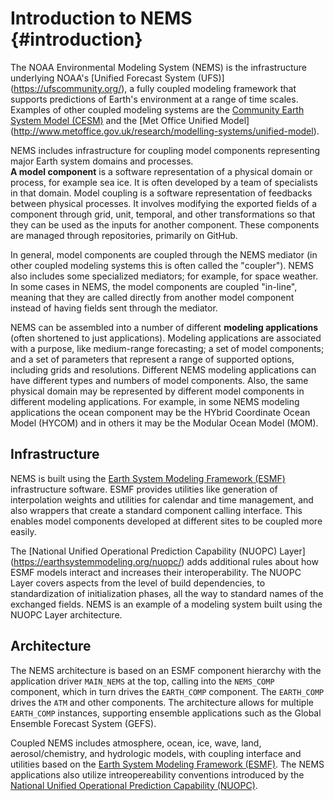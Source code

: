 Introduction to NEMS {#introduction}
====================

The NOAA Environmental Modeling System (NEMS) is the infrastructure
underlying NOAA's [Unified Forecast System (UFS)] (https://ufscommunity.org/), a fully coupled modeling framework that supports predictions of
Earth's environment at a range of time scales. Examples of other
coupled modeling systems are the 
[Community Earth System Model (CESM)](http://www.cesm.ucar.edu)
and the
[Met Office Unified Model] (http://www.metoffice.gov.uk/research/modelling-systems/unified-model).

NEMS includes infrastructure for coupling model components
representing major Earth system domains and processes.  
**A model component** is a software representation of a physical
domain or process, for example sea ice. It is often developed by a
team of specialists in that domain. Model coupling is a software
representation of feedbacks between physical processes. It involves
modifying the exported fields of a component through grid, unit,
temporal, and other transformations so that they can be used as the
inputs for another component. These components are managed through repositories, primarily on GitHub.

In general, model components are
coupled through the NEMS mediator (in other coupled modeling systems
this is often called the "coupler").  NEMS also includes some
specialized mediators; for example, for space weather. In some cases
in NEMS, the model components are coupled "in-line", meaning that they
are called directly from another model component instead of having
fields sent through the mediator.

NEMS can be assembled into a number of different **modeling
applications** (often shortened to just applications). Modeling
applications are associated with a purpose, like medium-range
forecasting; a set of model components; and a set of parameters that
represent a range of supported options, including grids and
resolutions. Different NEMS modeling applications can have different
types and numbers of model components. Also, the same physical domain
may be represented by different model components in different modeling
applications. For example, in some NEMS modeling applications the
ocean component may be the HYbrid Coordinate Ocean Model (HYCOM) and
in others it may be the Modular Ocean Model (MOM).

Infrastructure
--------------

NEMS is built using the [Earth System Modeling Framework (ESMF)](https://www.earthsystemmodeling.org)
infrastructure software. ESMF provides utilities like generation of
interpolation weights and utilities for calendar and time management,
and also wrappers that create a standard component calling
interface. This enables model components developed at different sites
to be coupled more easily.

The [National Unified Operational Prediction Capability (NUOPC) Layer] (https://earthsystemmodeling.org/nuopc/)
adds additional rules about how ESMF models interact and increases
their interoperability. The NUOPC Layer covers aspects from the level
of build dependencies, to standardization of initialization phases,
all the way to standard names of the exchanged fields. NEMS is an
example of a modeling system built using the NUOPC Layer architecture.

Architecture 
------------

The NEMS architecture is based on an ESMF component hierarchy with the
application driver `MAIN_NEMS` at the top, calling into the
`NEMS_COMP` component, which in turn drives the `EARTH_COMP`
component. The `EARTH_COMP` drives the `ATM` and other components.
The architecture allows for
multiple `EARTH_COMP` instances, supporting ensemble applications such
as the Global Ensemble Forecast System (GEFS).

Coupled NEMS includes atmosphere, ocean, ice, wave, land,
aerosol/chemistry, and hydrologic models, with coupling interface and
utilities based on the 
[Earth System Modeling Framework (ESMF)](https://www.earthsystemmodeling.org).
The NEMS applications also utilize intreopereability conventions
introduced by the 
[National Unified Operational Prediction Capability (NUOPC)](https://www.earthsystemmodeling.org/nuopc/).
